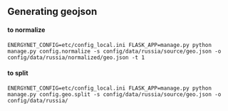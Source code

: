 ## Generating geojson


#### to normalize
```
ENERGYNET_CONFIG=etc/config_local.ini FLASK_APP=manage.py python manage.py config.normalize -s config/data/russia/source/geo.json -o config/data/russia/normalized/geo.json -t 1
```

#### to split
```
ENERGYNET_CONFIG=etc/config_local.ini FLASK_APP=manage.py python manage.py config.geo.split -s config/data/russia/source/geo.json -o config/data/russia/
```

